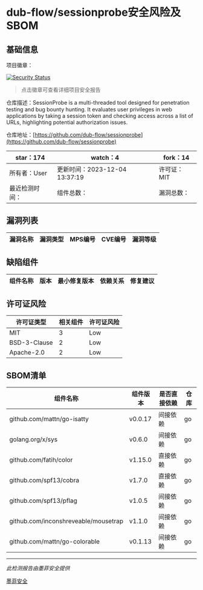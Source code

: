 # dub-flow/sessionprobe安全风险及SBOM

## 基础信息

项目徽章：

[![Security Status](https://www.murphysec.com/platform3/v31/badge/1732466651961446400.svg)](https://www.murphysec.com/console/report/1732102661534605312/1732466651961446400)

> 点击徽章可查看详细项目安全报告

仓库描述：SessionProbe is a multi-threaded tool designed for penetration testing and bug bounty hunting. It evaluates user privileges in web applications by taking a session token and checking access across a list of URLs, highlighting potential authorization issues.

仓库地址：[https://github.com/dub-flow/sessionprobe](https://github.com/dub-flow/sessionprobe)

| star：174 | watch：4 | fork：14 |
| ----------- | -------------- | ------------ |
| 所有者：User | 更新时间：2023-12-04 13:37:19 | 许可证：MIT |
| 最近检测时间： | 组件总数： | 漏洞总数： |




## 漏洞列表

| 漏洞名称 | 漏洞类型 | MPS编号 | CVE编号 | 漏洞等级 |
| ------- | ------ | ------- | ------ | ----- |





## 缺陷组件

| 组件名称 | 版本 | 最小修复版本 | 依赖关系 | 修复建议 |
| -------- | ---- | ------------ | -------- | -------- |





## 许可证风险

| 许可证类型 | 相关组件 | 许可证风险 |
| ---------- | -------- | ---------- |
|MIT|3|Low|
|BSD-3-Clause|2|Low|
|Apache-2.0|2|Low|




## SBOM清单

| 组件名称 | 组件版本 | 是否直接依赖 | 仓库 |
| -------- | -------- | ------------ | ---- |
|github.com/mattn/go-isatty|v0.0.17|间接依赖|go|
|golang.org/x/sys|v0.6.0|间接依赖|go|
|github.com/fatih/color|v1.15.0|直接依赖|go|
|github.com/spf13/cobra|v1.7.0|直接依赖|go|
|github.com/spf13/pflag|v1.0.5|间接依赖|go|
|github.com/inconshreveable/mousetrap|v1.1.0|间接依赖|go|
|github.com/mattn/go-colorable|v0.1.13|间接依赖|go|


------

*此检测报告由墨菲安全提供*

[墨菲安全](www.murphysec.com)